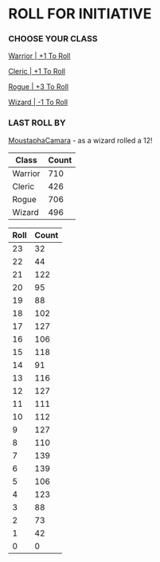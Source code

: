 # ROLL FOR INITIATIVE
### CHOOSE YOUR CLASS

[Warrior | +1 To Roll](https://github.com/benjaminsampica/benjaminsampica/issues/new?title=roll%7Cwarrior&body=Just+click+%27Submit+new+issue%27.)

[Cleric | +1 To Roll](https://github.com/benjaminsampica/benjaminsampica/issues/new?title=roll%7Ccleric&body=Just+click+%27Submit+new+issue%27.)

[Rogue | +3 To Roll](https://github.com/benjaminsampica/benjaminsampica/issues/new?title=roll%7Crogue&body=Just+click+%27Submit+new+issue%27.)

[Wizard | -1 To Roll](https://github.com/benjaminsampica/benjaminsampica/issues/new?title=roll%7Cwizard&body=Just+click+%27Submit+new+issue%27.)
### LAST ROLL BY
[MoustaphaCamara](https://www.github.com/MoustaphaCamara) - as a wizard rolled a 12!

|Class|Count|
|-|-|
|Warrior|710|
|Cleric|426|
|Rogue|706|
|Wizard|496|

|Roll|Count|
|-|-|
|23|32
|22|44
|21|122
|20|95
|19|88
|18|102
|17|127
|16|106
|15|118
|14|91
|13|116
|12|127
|11|111
|10|112
|9|127
|8|110
|7|139
|6|139
|5|106
|4|123
|3|88
|2|73
|1|42
|0|0
